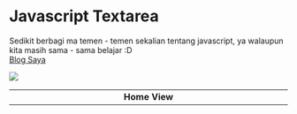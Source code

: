 Javascript Textarea
==================

<font align="justify">Sedikit berbagi ma temen - temen sekalian tentang javascript, ya walaupun kita masih sama - sama belajar :D</font>
<br /> [Blog Saya](http://www.dunia14inch.wordpress.com)

![](http://dunia14inch.files.wordpress.com/2013/10/1.png)
<table>
    <tr>
        <td width="980px" align="center"><b>Home View</b></td>
    </tr>
</table>

